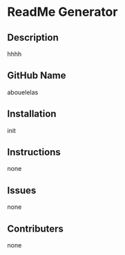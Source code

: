 # ReadMe Generator

  ## Description
  hhhh

  ## GitHub Name
  abouelelas

  ## Installation
  init

  ## Instructions
  none

  ## Issues
  none

  ## Contributers
  none


